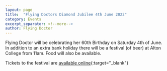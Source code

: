 ```yaml
---
layout: page
title:  "Flying Doctors Diamond Jubilee 4th June 2022"
category: Events
excerpt_separator: <!--more-->
author: Flying Doctor
---
```


Flying Doctor will be celebrating her 60th Birthday on Saturday 4th of June. In addition to an extra bank holiday there will be a festival (of beer) at Alton College from 11am. Food will also be available.

Tickets to the festival are [available online](https://www.altonbeerfestival.org.uk/tickets/){:target="_blank"} 
<!--more-->